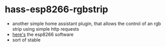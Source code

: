 # hass-esp8266-rgbstrip

- another simple home assistant plugin, that allows the control of an rgb strip
	using simple http requests
- [here's](https://git.pipeframe.xyz/lonkaars/esp8266-rgbstrip/about/) the
	esp8266 software
- sort of stable

